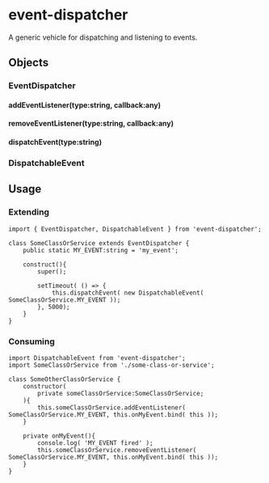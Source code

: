 # event-dispatcher

A generic vehicle for dispatching and listening to events.

## Objects

### EventDispatcher

#### addEventListener(type:string, callback:any)

#### removeEventListener(type:string, callback:any)

#### dispatchEvent(type:string)

### DispatchableEvent

## Usage

### Extending

```
import { EventDispatcher, DispatchableEvent } from 'event-dispatcher';

class SomeClassOrService extends EventDispatcher {
	public static MY_EVENT:string = 'my_event';

    construct(){
        super();
        
        setTimeout( () => {
        	this.dispatchEvent( new DispatchableEvent( SomeClassOrService.MY_EVENT ));
        }, 5000);
    }
}
```

### Consuming

```
import DispatchableEvent from 'event-dispatcher';
import SomeClassOrService from './some-class-or-service';

class SomeOtherClassOrService {
    constructor(
        private someClassOrService:SomeClassOrService;
    ){
        this.someClassOrService.addEventListener( SomeClassOrService.MY_EVENT, this.onMyEvent.bind( this ));
    }
    
    private onMyEvent(){
        console.log( 'MY_EVENT fired' );
    	this.someClassOrService.removeEventListener( SomeClassOrService.MY_EVENT, this.onMyEvent.bind( this ));
    }
}
```